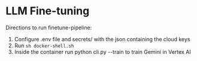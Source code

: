 # LLM Fine-tuning

Directions to run finetune-pipeline:
1. Configure .env file and secrets/ with the json containing the cloud keys
2. Run `sh docker-shell.sh`
3. Inside the container run python cli.py --train to train Gemini in Vertex AI